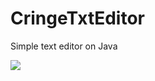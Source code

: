 # CringeTxtEditor
Simple text editor on Java

![](https://img.shields.io/tokei/lines/github/cppshizoidS/CringeTextEditor)
